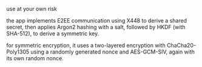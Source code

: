 use at your own risk

the app implements E2EE communication using X448 to derive a shared secret, then applies Argon2 hashing with a salt, followed by HKDF (with SHA-512), to derive a symmetric key.

for symmetric encryption, it uses a two-layered encryption with ChaCha20-Poly1305 using a randomly generated nonce and AES-GCM-SIV, again with its own random nonce.
